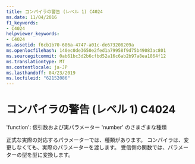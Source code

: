 ```yaml
---
title: コンパイラの警告 (レベル 1) C4024
ms.date: 11/04/2016
f1_keywords:
- C4024
helpviewer_keywords:
- C4024
ms.assetid: f6cb1b70-686a-4747-a01c-de673208209a
ms.openlocfilehash: 140ec0de3650e2fed1a79958f9d75b49083ac801
ms.sourcegitcommit: 0ab61bc3d2b6cfbd52a16c6ab2b97a8ea1864f12
ms.translationtype: MT
ms.contentlocale: ja-JP
ms.lasthandoff: 04/23/2019
ms.locfileid: "62152086"
---
```

# <a name="compiler-warning-level-1-c4024"></a>コンパイラの警告 (レベル 1) C4024

'function': 仮引数および実パラメーター 'number' のさまざまな種類

正式な実際の対応するパラメーターでは、種類があります。 コンパイラは、変更しなくても、実際のパラメーターを渡します。 受信側の関数では、パラメーターの型を型に変換します。